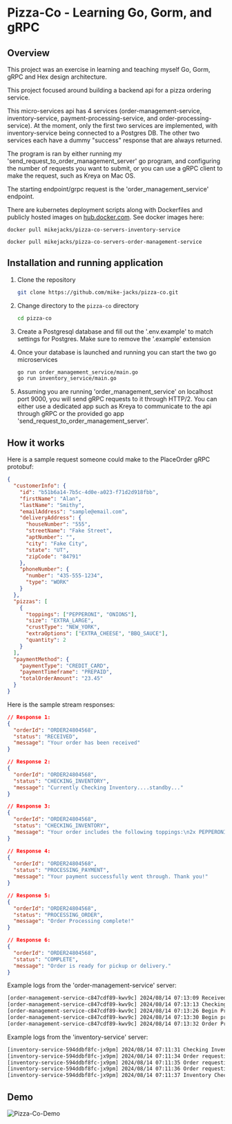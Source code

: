 # Pizza-Co - Learning Go, Gorm, and gRPC

## Overview

This project was an exercise in learning and teaching myself Go, Gorm, gRPC and Hex design architecture.

This project focused around building a backend api for a pizza ordering service.

This micro-services api has 4 services (order-management-service, inventory-service, payment-processing-service, and order-processing-service). At the moment, only the first two services are implemented, with inventory-service being connected to a Postgres DB. The other two services each have a dummy "success" response that are always returned.

The program is ran by either running my 'send_request_to_order_management_server' go program, and configuring the number of requests you want to submit, or you can use a gRPC client to make the request, such as Kreya on Mac OS.

The starting endpoint/grpc request is the 'order_management_service' endpoint.

There are kubernetes deployment scripts along with Dockerfiles and publicly hosted images on [hub.docker.com](https://hub.docker.com/u/mikejacks). See docker images here:

`docker pull mikejacks/pizza-co-servers-inventory-service`

`docker pull mikejacks/pizza-co-servers-order-management-service`

## Installation and running application

1. Clone the repository

   ```bash
   git clone https://github.com/mike-jacks/pizza-co.git
   ```

2. Change directory to the `pizza-co` directory

   ```bash
   cd pizza-co
   ```

3. Create a Postgresql database and fill out the '.env.example' to match settings for Postgres. Make sure to remove the '.example' extension

4. Once your database is launched and running you can start the two go microservices

   ```bash
   go run order_management_service/main.go
   go run inventory_service/main.go
   ```

5. Assuming you are running 'order_management_service' on localhost port 9000, you will send gRPC requests to it through HTTP/2. You can either use a dedicated app such as Kreya to communicate to the api through gRPC or the provided go app 'send_request_to_order_management_server'.

## How it works

Here is a sample request someone could make to the PlaceOrder gRPC protobuf:

```json
{
  "customerInfo": {
    "id": "b51b6a14-7b5c-4d0e-a023-f71d2d918fbb",
    "firstName": "Alan",
    "lastName": "Smithy",
    "emailAddress": "sample@email.com",
    "deliveryAddress": {
      "houseNumber": "555",
      "streetName": "Fake Street",
      "aptNumber": "",
      "city": "Fake City",
      "state": "UT",
      "zipCode": "84791"
    },
    "phoneNumber": {
      "number": "435-555-1234",
      "type": "WORK"
    }
  },
  "pizzas": [
    {
      "toppings": ["PEPPERONI", "ONIONS"],
      "size": "EXTRA_LARGE",
      "crustType": "NEW_YORK",
      "extraOptions": ["EXTRA_CHEESE", "BBQ_SAUCE"],
      "quantity": 2
    }
  ],
  "paymentMethod": {
    "paymentType": "CREDIT_CARD",
    "paymentTimeframe": "PREPAID",
    "totalOrderAmount": "23.45"
  }
}
```

Here is the sample stream responses:

```json
// Response 1:
{
  "orderId": "ORDER24804568",
  "status": "RECEIVED",
  "message": "Your order has been received"
}

// Response 2:
{
  "orderId": "ORDER24804568",
  "status": "CHECKING_INVENTORY",
  "message": "Currently Checking Inventory....standby..."
}

// Response 3:
{
  "orderId": "ORDER24804568",
  "status": "CHECKING_INVENTORY",
  "message": "Your order includes the following toppings:\n2x PEPPERONI, 2x ONIONS,.\n\nYour order includes the following crust types:\n2x NEW_YORK.\n\nYour order includes the following crust sizes:\n2x EXTRA_LARGE. All items in your order are in inventory and available to order!\n"
}

// Response 4:
{
  "orderId": "ORDER24804568",
  "status": "PROCESSING_PAYMENT",
  "message": "Your payment successfully went through. Thank you!"
}

// Response 5:
{
  "orderId": "ORDER24804568",
  "status": "PROCESSING_ORDER",
  "message": "Order Processing complete!"
}

// Response 6:
{
  "orderId": "ORDER24804568",
  "status": "COMPLETE",
  "message": "Order is ready for pickup or delivery."
}
```

Example logs from the 'order-management-service' server:

```bash
[order-management-service-c847cdf89-kwv9c] 2024/08/14 07:13:09 Received order for customer: Alan Smithy
[order-management-service-c847cdf89-kwv9c] 2024/08/14 07:13:13 Checking inventory
[order-management-service-c847cdf89-kwv9c] 2024/08/14 07:13:26 Begin Processing Payment
[order-management-service-c847cdf89-kwv9c] 2024/08/14 07:13:30 Begin processiong order.
[order-management-service-c847cdf89-kwv9c] 2024/08/14 07:13:32 Order Process complete, sending final message
```

Example logs from the 'inventory-service' server:

```bash
[inventory-service-594ddbf8fc-jx9pm] 2024/08/14 07:11:31 Checking Inventory...
[inventory-service-594ddbf8fc-jx9pm] 2024/08/14 07:11:34 Order requesting toppings: [PEPPERONI ONIONS]
[inventory-service-594ddbf8fc-jx9pm] 2024/08/14 07:11:35 Order requesting crust types: [NEW_YORK]
[inventory-service-594ddbf8fc-jx9pm] 2024/08/14 07:11:36 Order requesting crust sizes: [EXTRA_LARGE]
[inventory-service-594ddbf8fc-jx9pm] 2024/08/14 07:11:37 Inventory Check Complete!
```

## Demo

![Pizza-Co-Demo](images/Pizza-co-demo.gif)
